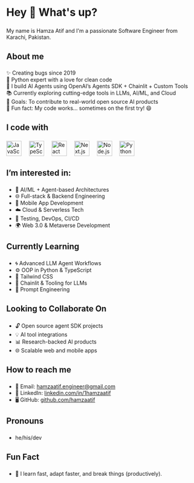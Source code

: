 <h1 align="left">Hey 👋 What's up?</h1>

###

<p align="left">My name is Hamza Atif and I'm a passionate Software Engineer from Karachi, Pakistan.</p>

###

<h2 align="left">About me</h2>

###

<p align="left">
✨ Creating bugs since 2019<br>
🐍 Python expert with a love for clean code<br>
🧠 I build AI Agents using OpenAI’s Agents SDK + Chainlit + Custom Tools<br>
📚 Currently exploring cutting-edge tools in LLMs, AI/ML, and Cloud<br>
🎯 Goals: To contribute to real-world open source AI products<br>
🎲 Fun fact: My code works… sometimes on the first try! 😄
</p>

###

<h2 align="left">I code with</h2>

###

<div align="left">
  <img src="https://cdn.jsdelivr.net/gh/devicons/devicon/icons/javascript/javascript-original.svg" height="40" alt="JavaScript logo" />
  <img width="12"/>
  <img src="https://cdn.jsdelivr.net/gh/devicons/devicon/icons/typescript/typescript-original.svg" height="40" alt="TypeScript logo" />
  <img width="12"/>
  <img src="https://cdn.jsdelivr.net/gh/devicons/devicon/icons/react/react-original.svg" height="40" alt="React logo" />
  <img width="12"/>
  <img src="https://cdn.jsdelivr.net/gh/devicons/devicon/icons/nextjs/nextjs-original.svg" height="40" alt="Next.js logo" />
  <img width="12"/>
  <img src="https://cdn.jsdelivr.net/gh/devicons/devicon/icons/nodejs/nodejs-original.svg" height="40" alt="Node.js logo" />
  <img width="12"/>
  <img src="https://cdn.jsdelivr.net/gh/devicons/devicon/icons/python/python-original.svg" height="40" alt="Python logo" />
  <img width="12"/>
</div>

###

<h2 align="left">I’m interested in:</h2>

###

- 🤖 AI/ML + Agent-based Architectures  
- 🌐 Full-stack & Backend Engineering  
- 📱 Mobile App Development  
- ☁️ Cloud & Serverless Tech  
- 🧪 Testing, DevOps, CI/CD  
- 🌍 Web 3.0 & Metaverse Development  

###

<h2 align="left">Currently Learning</h2>

###

- 🌀 Advanced LLM Agent Workflows  
- ⚙️ OOP in Python & TypeScript  
- 🎨 Tailwind CSS  
- 🧵 Chainlit & Tooling for LLMs  
- 🧠 Prompt Engineering  

###

<h2 align="left">Looking to Collaborate On</h2>

###

- 🔓 Open source agent SDK projects  
- 💡 AI tool integrations  
- 📊 Research-backed AI products  
- 🌐 Scalable web and mobile apps  

###

<h2 align="left">How to reach me</h2>

###

- 📧 Email: hamzaatif.engineer@gmail.com  
- 💼 LinkedIn: [linkedin.com/in/1hamzaatif](https://www.linkedin.com/in/1hamzaatif)  
- 🖥️ GitHub: [github.com/hamzaatif](https://github.com/hamzaatif)  

###

<h2 align="left">Pronouns</h2>

###

- he/his/dev

###

<h2 align="left">Fun Fact</h2>

###

- 🚀 I learn fast, adapt faster, and break things (productively).

